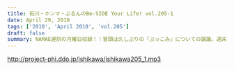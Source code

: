 ```yaml
---
title: 石川・ホンマ・ぶるんのBe-SIDE Your Life! vol.205-1
date: April 29, 2010
tags: ['2010', 'April 2010', 'vol.205']
draft: false
summary: NAMAE遅刻の月曜日収録！！冒頭は久しぶりの『ぶっこみ』についての論議。週末のスポーツニュース番組を注視せよ！NAMAE
---
```


http://project-phi.ddo.jp/ishikawa/ishikawa205_1.mp3